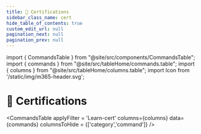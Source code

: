 ```yaml
---
title: 📜 Certifications
sidebar_class_name: cert
hide_table_of_contents: true
custom_edit_url: null
pagination_next: null
pagination_prev: null
---
```


import { CommandsTable } from "@site/src/components/CommandsTable";
import { commands } from "@site/src/tableHome/commands.table";
import { columns } from "@site/src/tableHome/columns.table";
import Icon from '/static/img/m365-header.svg';

# 📜 Certifications

<CommandsTable
applyFilter = 'Learn-cert'
columns={columns}
data={commands}
columnsToHide = {['category','command']}
/>
